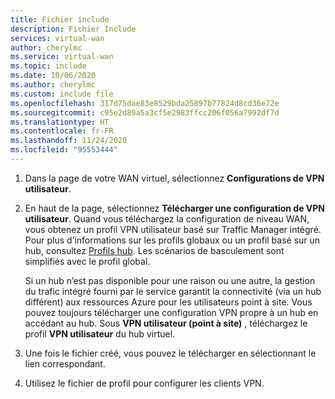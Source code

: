 ```yaml
---
title: Fichier include
description: Fichier Include
services: virtual-wan
author: cherylmc
ms.service: virtual-wan
ms.topic: include
ms.date: 10/06/2020
ms.author: cherylmc
ms.custom: include file
ms.openlocfilehash: 317d75dae83e8529bda25897b77824d8cd36e72e
ms.sourcegitcommit: c95e2d89a5a3cf5e2983ffcc206f056a7992df7d
ms.translationtype: HT
ms.contentlocale: fr-FR
ms.lasthandoff: 11/24/2020
ms.locfileid: "95553444"
---
```

1. Dans la page de votre WAN virtuel, sélectionnez **Configurations de VPN utilisateur**.
1. En haut de la page, sélectionnez **Télécharger une configuration de VPN utilisateur**. Quand vous téléchargez la configuration de niveau WAN, vous obtenez un profil VPN utilisateur basé sur Traffic Manager intégré. Pour plus d’informations sur les profils globaux ou un profil basé sur un hub, consultez [Profils hub](../articles/virtual-wan/global-hub-profile.md). Les scénarios de basculement sont simplifiés avec le profil global.

   Si un hub n’est pas disponible pour une raison ou une autre, la gestion du trafic intégré fourni par le service garantit la connectivité (via un hub différent) aux ressources Azure pour les utilisateurs point à site. Vous pouvez toujours télécharger une configuration VPN propre à un hub en accédant au hub. Sous **VPN utilisateur (point à site)** , téléchargez le profil **VPN utilisateur** du hub virtuel.
1. Une fois le fichier créé, vous pouvez le télécharger en sélectionnant le lien correspondant.
1. Utilisez le fichier de profil pour configurer les clients VPN.